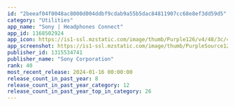 ```yaml
---
id: "2beeaf04f0048ac8000d004ddbf9cdab9a55b5dac84811907cc68e8ef3dd59d5"
category: "Utilities"
app_name: "Sony | Headphones Connect"
app_id: 1168502924
app_icon: https://is1-ssl.mzstatic.com/image/thumb/Purple126/v4/48/3c/4a/483c4a21-0e42-2f07-9701-5ae635c9e0e5/AppIcon-0-1x_U007emarketing-0-2-0-85-220.png/1024x1024bb.png
app_screenshot: https://is1-ssl.mzstatic.com/image/thumb/PurpleSource122/v4/5b/e3/f7/5be3f74e-d5bb-932e-62ec-f88a2ab54d80/1507146c-4149-4720-b3f8-4c1c7d086786_EN__U00231.png/1242x2688bb.png
publisher_id: 1315534741
publisher_name: "Sony Corporation"
rank: 40
most_recent_release: 2024-01-16 00:00:00
release_count_in_past_year: 8
release_count_in_past_year_category: 12
release_count_in_past_year_top_in_category: 26
---
```

